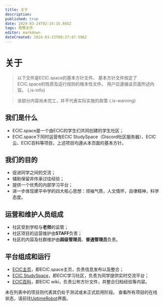 ```yaml
---
title: 关于
description: 
published: true
date: 2024-03-24T02:14:15.845Z
tags: 政策文件
editor: markdown
dateCreated: 2024-03-23T09:37:47.596Z
---
```


# 关于
> 以下文件是ECIC.space的基本方针文件。
> 基本方针文件规定了ECIC.space的性质及运行规则的根本性文件。
> 用户应遵循该页面所述内容。
{.is-info}
<!-- 基于最终决定权或征询社群意见后修改。-->

> 该部分内容尚未完工，并不代表实际实施的政策
{.is-warning}


## 我们是什么
- ECIC.space是一个由ECIC的学生们共同创建的学生社区；
- ECIC.space下同时运营有ECIC StudySpace（Discord社区服务器）、ECIC云、ECIC百科等项目，上述项目均遵从本页面的基本方针。

## 我们的目的
- 促进同学之间的交流；
- 辅助保留并传承过往经验；
- 提供一个优秀的内部学习平台；
- 进一步体现建平中学的四大核心思想：领袖气质，人文情怀，自律精神，科学态度。

## 运营和维护人员组成
- 社区受到学校与**老师**的监管；
- 社区项目的运营维护由**STAFF**负责；
- 社区的内容及社群维护由**超级管理员**、**普通管理员**负责。

## 平台组成和运行

- [ECIC主页](https://ecic.space/)，即ECIC.space主页，负责信息发布以及整合；
- [ECIC StudySpace](https://discord.com/invite/r5K9H97pQq)，即ECIC学习社区，负责为同学提供实时交流平台；
- [ECIC百科](https://wiki.ecic.space/)，即ECIC wiki，负责公布方针文件，并整合归档经验等内容。

未在列表中的项目则代表其仍处于测试或未正式启用阶段。
查看所有项目的在线状态，请前往[UptimeRobot](https://stats.uptimerobot.com/x4zKwImyrN)界面。
